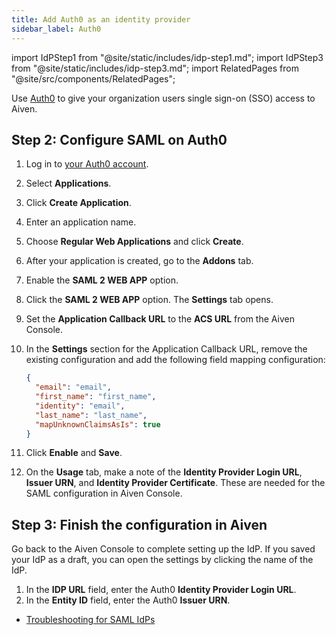 ```yaml
---
title: Add Auth0 as an identity provider
sidebar_label: Auth0
---
```

<!-- vale off -->
import IdPStep1 from "@site/static/includes/idp-step1.md";
import IdPStep3 from "@site/static/includes/idp-step3.md";
import RelatedPages from "@site/src/components/RelatedPages";

<!-- vale on -->

Use [Auth0](https://auth0.com/) to give your organization users single sign-on (SSO) access to Aiven.

<IdPStep1/>

## Step 2: Configure SAML on Auth0

1.  Log in to [your Auth0 account](https://manage.auth0.com).
2.  Select **Applications**.
3.  Click **Create Application**.
4.  Enter an application name.
5.  Choose **Regular Web Applications** and click **Create**.
6.  After your application is created, go to the **Addons** tab.
7.  Enable the **SAML 2 WEB APP** option.
8.  Click the **SAML 2 WEB APP** option. The **Settings** tab opens.
9.  Set the **Application Callback URL** to the **ACS URL** from the Aiven
    Console.
10. In the **Settings** section for the Application Callback URL, remove
    the existing configuration and add the following field mapping
    configuration:

    ```json
    {
      "email": "email",
      "first_name": "first_name",
      "identity": "email",
      "last_name": "last_name",
      "mapUnknownClaimsAsIs": true
    }
    ```

11. Click **Enable** and **Save**.
12. On the **Usage** tab, make a note of the
    **Identity Provider Login URL**, **Issuer URN**, and
    **Identity Provider Certificate**. These are needed for the SAML
    configuration in Aiven Console.

## Step 3: Finish the configuration in Aiven

Go back to the Aiven Console to complete setting up the IdP. If you saved your IdP as a
draft, you can open the settings by clicking the name of the IdP.

1. In the **IDP URL** field, enter the Auth0 **Identity Provider Login URL**.
1. In the **Entity ID** field, enter the Auth0 **Issuer URN**.
<IdPStep3/>

<RelatedPages/>

- [Troubleshooting for SAML IdPs](/docs/platform/howto/saml/add-identity-providers#troubleshooting)

